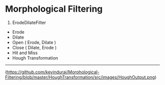 Morphological Filtering
=======================
1. ErodeDilateFilter
  * Erode
  * Dilate
  * Open  ( Erode,  Dilate )
  * Close ( Dilate, Erode  )
* Hit and Miss
* Hough Transformation
***
(https://github.com/kevinduraj/Morphological-Filtering/blob/master/HoughTransformation/src/images/HoughOutput.png)
